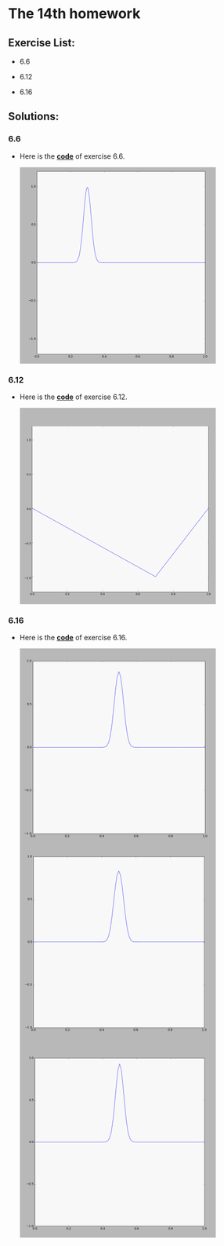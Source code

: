 # The 14th homework

## Exercise List:

- 6.6

- 6.12

- 6.16

## Solutions:

### 6.6
- Here is the [**code**](code/problem6.6.py) of exercise 6.6.

  <img src="img/6.6.gif" width = "400" height = "400" alt="Problem6.6" align=center />
  
### 6.12
- Here is the [**code**](code/problem6.12.py) of exercise 6.12.

  <img src="img/6.12.gif" width = "400" height = "400" alt="Problem6.12" align=center />


### 6.16
- Here is the [**code**](code/problem6.16.py) of exercise 6.16.

  <img src="img/6.16_1.gif" width = "400" height = "400" alt="Problem6.16" align=center />
  <img src="img/6.16_2.gif" width = "400" height = "400" alt="Problem6.16" align=center />
  
  <img src="img/6.16_3.gif" width = "400" height = "400" alt="Problem6.16" align=center />
